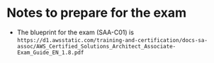 # Notes to prepare for the exam

- The blueprint for the exam (SAA-C01) is  `https://d1.awsstatic.com/training-and-certification/docs-sa-assoc/AWS_Certified_Solutions_Architect_Associate-Exam_Guide_EN_1.8.pdf`

